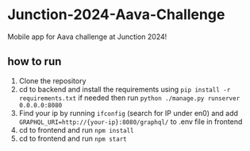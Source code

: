 # Junction-2024-Aava-Challenge
Mobile app for Aava challenge at Junction 2024!

## how to run
1. Clone the repository
2. cd to backend and install the requirements using `pip install -r requirements.txt` if needed then run `python ./manage.py runserver 0.0.0.0:8080`
3. Find your ip by running `ifconfig` (search for IP under en0) and add `GRAPHQL_URI=http://{your-ip}:8080/graphql/` to .env file in frontend
4. cd to frontend and run `npm install`
5. cd to frontend and run `npm start`
